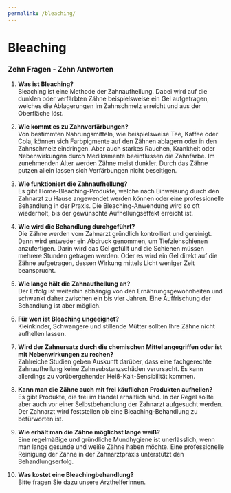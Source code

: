 ```yaml
---
permalink: /bleaching/
---
```


# Bleaching
### Zehn Fragen - Zehn Antworten

1. **Was ist Bleaching?**<br />
Bleaching ist eine Methode der Zahnaufhellung. Dabei wird auf die dunklen oder verfärbten Zähne beispielsweise ein Gel aufgetragen, welches die Ablagerungen im Zahnschmelz erreicht und aus der Oberfläche löst.

2. **Wie kommt es zu Zahnverfärbungen?**<br />
Von bestimmten Nahrungsmitteln, wie beispielsweise Tee, Kaffee oder Cola, können sich Farbpigmente auf den Zähnen ablagern oder in den Zahnschmelz eindringen. Aber auch starkes Rauchen, Krankheit oder Nebenwirkungen durch Medikamente beeinflussen die Zahnfarbe. Im zunehmenden Alter werden Zähne meist dunkler. Durch das Zähne putzen allein lassen sich Verfärbungen nicht beseitigen.

3. **Wie funktioniert die Zahnaufhellung?**<br />
Es gibt Home-Bleaching-Produkte, welche nach Einweisung durch den Zahnarzt zu Hause angewendet werden können oder eine professionelle Behandlung in der Praxis. Die Bleaching-Anwendung wird so oft wiederholt, bis der gewünschte Aufhellungseffekt erreicht ist.

4. **Wie wird die Behandlung durchgeführt?**<br />
Die Zähne werden vom Zahnarzt gründlich kontrolliert und gereinigt. Dann wird entweder ein Abdruck genommen, um Tiefziehschienen anzufertigen. Darin wird das Gel gefüllt und die Schienen müssen mehrere Stunden getragen werden. Oder es wird ein Gel direkt auf die Zähne aufgetragen, dessen Wirkung mittels Licht weniger Zeit beansprucht.

5. **Wie lange hält die Zahnaufhellung an?**<br />
Der Erfolg ist weiterhin abhängig von den Ernährungsgewohnheiten und schwankt daher zwischen ein bis vier Jahren. Eine Auffrischung der Behandlung ist aber möglich.

6. **Für wen ist Bleaching ungeeignet?**<br />
Kleinkinder, Schwangere und stillende Mütter sollten Ihre Zähne nicht aufhellen lassen.

7. **Wird der Zahnersatz durch die chemischen Mittel angegriffen oder ist mit Nebenwirkungen zu rechen?**<br />
Zahlreiche Studien geben Auskunft darüber, dass eine fachgerechte Zahnaufhellung keine Zahnsubstanzschäden verursacht. Es kann allerdings zu vorübergehender Heiß-Kalt-Sensibilität kommen.

8. **Kann man die Zähne auch mit frei käuflichen Produkten aufhellen?**<br />
Es gibt Produkte, die frei im Handel erhältlich sind. In der Regel sollte aber auch vor einer Selbstbehandlung der Zahnarzt aufgesucht werden. Der Zahnarzt wird feststellen ob eine Bleaching-Behandlung zu befürworten ist.

9. **Wie erhält man die Zähne möglichst lange weiß?**<br />
Eine regelmäßige und gründliche Mundhygiene ist unerlässlich, wenn man lange gesunde und weiße Zähne haben möchte. Eine professionelle Reinigung der Zähne in der Zahnarztpraxis unterstützt den Behandlungserfolg.

10. **Was kostet eine Bleachingbehandlung?**<br />
Bitte fragen Sie dazu unsere Arzthelferinnen.

